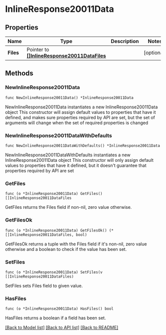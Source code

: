 # InlineResponse20011Data

## Properties

Name | Type | Description | Notes
------------ | ------------- | ------------- | -------------
**Files** | Pointer to [**[]InlineResponse20011DataFiles**](InlineResponse20011DataFiles.md) |  | [optional] 

## Methods

### NewInlineResponse20011Data

`func NewInlineResponse20011Data() *InlineResponse20011Data`

NewInlineResponse20011Data instantiates a new InlineResponse20011Data object
This constructor will assign default values to properties that have it defined,
and makes sure properties required by API are set, but the set of arguments
will change when the set of required properties is changed

### NewInlineResponse20011DataWithDefaults

`func NewInlineResponse20011DataWithDefaults() *InlineResponse20011Data`

NewInlineResponse20011DataWithDefaults instantiates a new InlineResponse20011Data object
This constructor will only assign default values to properties that have it defined,
but it doesn't guarantee that properties required by API are set

### GetFiles

`func (o *InlineResponse20011Data) GetFiles() []InlineResponse20011DataFiles`

GetFiles returns the Files field if non-nil, zero value otherwise.

### GetFilesOk

`func (o *InlineResponse20011Data) GetFilesOk() (*[]InlineResponse20011DataFiles, bool)`

GetFilesOk returns a tuple with the Files field if it's non-nil, zero value otherwise
and a boolean to check if the value has been set.

### SetFiles

`func (o *InlineResponse20011Data) SetFiles(v []InlineResponse20011DataFiles)`

SetFiles sets Files field to given value.

### HasFiles

`func (o *InlineResponse20011Data) HasFiles() bool`

HasFiles returns a boolean if a field has been set.


[[Back to Model list]](../README.md#documentation-for-models) [[Back to API list]](../README.md#documentation-for-api-endpoints) [[Back to README]](../README.md)



